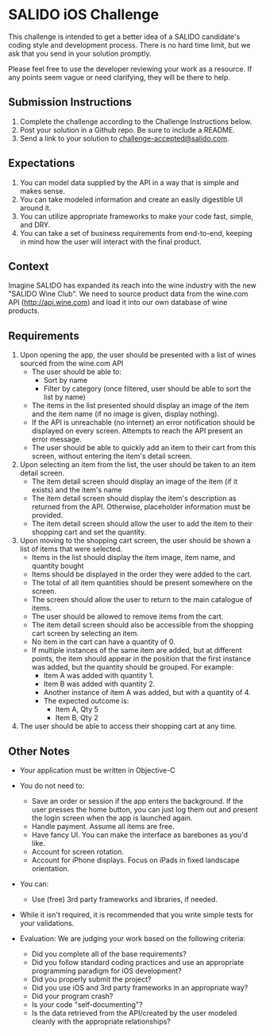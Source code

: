 # SALIDO iOS Challenge
This challenge is intended to get a better idea of a SALIDO candidate's coding style and development process. There is no hard time limit, but we ask that you send in your solution promptly.

Please feel free to use the developer reviewing your work as a resource. If any points seem vague or need clarifying, they will be there to help.

## Submission Instructions

1. Complete the challenge according to the Challenge Instructions below.
1. Post your solution in a Github repo. Be sure to include a README.
1. Send a link to your solution to challenge-accepted@salido.com.

## Expectations
1. You can model data supplied by the API in a way that is simple and makes sense.
2. You can take modeled information and create an easily digestible UI around it.
3. You can utilize appropriate frameworks to make your code fast, simple, and DRY.
4. You can take a set of business requirements from end-to-end, keeping in mind how the user will interact with the final product.

## Context
Imagine SALIDO has expanded its reach into the wine industry with the new "SALIDO Wine Club". We need to source product data from the wine.com API (http://api.wine.com) and load it into our own database of wine products.

## Requirements
1. Upon opening the app, the user should be presented with a list of wines sourced from the wine.com API
	- The user should be able to:
		- Sort by name
		- Filter by category (once filtered, user should be able to sort the list by name)
	- The items in the list presented should display an image of the item and the item name (if no image is given, display nothing).
	- If the API is unreachable (no internet) an error notification should be displayed on every screen. Attempts to reach the API present an error message.
	- The user should be able to quickly add an item to their cart from this screen, without entering the item's detail screen.
2. Upon selecting an item from the list, the user should be taken to an item detail screen.
	- The item detail screen should display an image of the item (if it exists) and the item's name
	- The item detail screen should display the item's description as returned from the API. Otherwise, placeholder information must be provided.
	- The item detail screen should allow the user to add the item to their shopping cart and set the quantity.
3. Upon moving to the shopping cart screen, the user should be shown a list of items that were selected.
	- Items in the list should display the item image, item name, and quantity bought
	- Items should be displayed in the order they were added to the cart.
	- The total of all item quantities should be present somewhere on the screen.
	- The screen should allow the user to return to the main catalogue of items.
	- The user should be allowed to remove items from the cart.
	- The item detail screen should also be accessible from the shopping cart screen by selecting an item.
	- No item in the cart can have a quantity of 0.
	- If multiple instances of the same item are added, but at different points, the item should appear in the position that the first instance was added, but the quantity should be grouped. For example:
		- Item A was added with quantity 1.
		- Item B was added with quantity 2.
		- Another instance of item A was added, but with a quantity of 4.
		- The expected outcome is:
			- Item A, Qty 5
			- Item B, Qty 2
4. The user should be able to access their shopping cart at any time.

## Other Notes
- Your application must be written in Objective-C
- You do not need to:
	- Save an order or session if the app enters the background. If the user presses the home button, you can just log them out and present the login screen when the app is launched again.
	- Handle payment. Assume all items are free.
	- Have fancy UI. You can make the interface as barebones as you'd like.
	- Account for screen rotation.
	- Account for iPhone displays. Focus on iPads in fixed landscape orientation.
- You can:
	- Use (free) 3rd party frameworks and libraries, if needed.

- While it isn't required, it is recommended that you write simple tests for your validations.

- Evaluation:
	We are judging your work based on the following criteria:
	- Did you complete all of the base requirements?
	- Did you follow standard coding practices and use an appropriate programming paradigm for iOS development?
	- Did you properly submit the project?
	- Did you use iOS and 3rd party frameworks in an appropriate way?
	- Did your program crash?
	- Is your code "self-documenting"?
	- Is the data retrieved from the API/created by the user modeled cleanly with the appropriate relationships?
